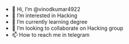- 👋 Hi, I’m @vinodkumar4922
- 👀 I’m interested in Hacking
- 🌱 I’m currently learning degree
- 💞️ I’m looking to collaborate on Hacking group
- 📫 How to reach me in telegram

<!---
vinodkumar4922/vinodkumar4922 is a ✨ special ✨ repository because its `README.md` (this file) appears on your GitHub profile.
You can click the Preview link to take a look at your changes.
--->
